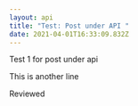 ```yaml
---
layout: api
title: "Test: Post under API "
date: 2021-04-01T16:33:09.832Z
---
```

Test 1 for post under api

This is another line

Reviewed